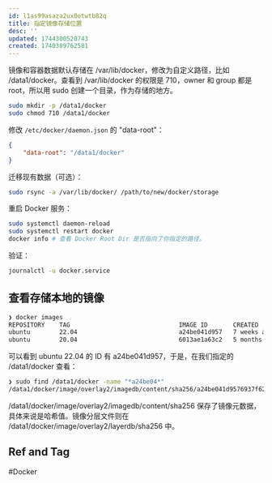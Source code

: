 ```yaml
---
id: l1as99asaza2ux0otwtb82q
title: 指定镜像存储位置
desc: ''
updated: 1744300520743
created: 1740389762581
---
```


镜像和容器数据默认存储在 /var/lib/docker，修改为自定义路径，比如 /data1/docker。查看到 /var/lib/docker 的权限是 710，owner 和 group 都是 root，所以用 sudo 创建一个目录，作为存储的地方。

```bash
sudo mkdir -p /data1/docker
sudo chmod 710 /data1/docker
```

修改 `/etc/docker/daemon.json` 的 "data-root"：

```json
{
    "data-root": "/data1/docker"
}
```

迁移现有数据（可选）：

```bash
sudo rsync -a /var/lib/docker/ /path/to/new/docker/storage
```

重启 Docker 服务：

```bash
sudo systemctl daemon-reload
sudo systemctl restart docker
docker info # 查看 Docker Root Dir 是否指向了你指定的路径。
```

验证：

```bash
journalctl -u docker.service
```

## 查看存储本地的镜像

```bash
❯ docker images
REPOSITORY    TAG                              IMAGE ID       CREATED         SIZE
ubuntu        22.04                            a24be041d957   7 weeks ago     77.9MB
ubuntu        20.04                            6013ae1a63c2   5 months ago    72.8MB
```

可以看到 ubuntu 22.04 的 ID 有 a24be041d957，于是，在我们指定的 /data1/docker 查看：

```bash
❯ sudo find /data1/docker -name "*a24be04*"
/data1/docker/image/overlay2/imagedb/content/sha256/a24be041d9576937f62435f8564c2ca6e429d2760537b04c50ca50adb0c6d212
```

/data1/docker/image/overlay2/imagedb/content/sha256 保存了镜像元数据，具体来说是哈希值。镜像分层文件则在 /data1/docker/image/overlay2/layerdb/sha256 中。

## Ref and Tag

#Docker
